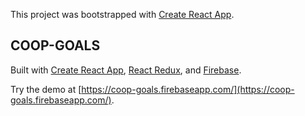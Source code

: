 This project was bootstrapped with [Create React App](https://github.com/facebookincubator/create-react-app).


## COOP-GOALS

Built with [Create React App](https://github.com/facebookincubator/create-react-app), [React Redux](https://github.com/reactjs/react-redux), and [Firebase](https://firebase.google.com/).

Try the demo at [https://coop-goals.firebaseapp.com/](https://coop-goals.firebaseapp.com/).